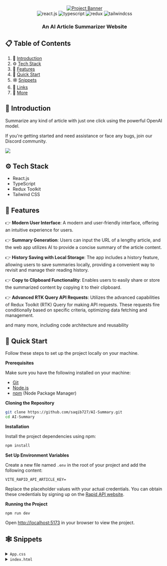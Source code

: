 <div align="center">
  <br />
    <a href="" target="_blank">
      <img src="https://encrypted-tbn0.gstatic.com/images?q=tbn:ANd9GcRzaplPstCpnTorLoSqbkmzrOaYJib25M_aDQ&s" alt="Project Banner">
    </a>
  <br />

  <div>
    <img src="https://img.shields.io/badge/-React_JS-black?style=for-the-badge&logoColor=white&logo=react&color=61DAFB" alt="react.js" />
    <img src="https://img.shields.io/badge/-TypeScript-black?style=for-the-badge&logoColor=white&logo=typescript&color=3178C6" alt="typescript" />
    <img src="https://img.shields.io/badge/-Redux-black?style=for-the-badge&logoColor=white&logo=redux&color=764ABC" alt="redux" />
    <img src="https://img.shields.io/badge/-Tailwind_CSS-black?style=for-the-badge&logoColor=white&logo=tailwindcss&color=06B6D4" alt="tailwindcss" />
  </div>

  <h3 align="center">An AI Article Summarizer Website</h3>

  
</div>

## 📋 <a name="table">Table of Contents</a>

1. 🤖 [Introduction](#introduction)
2. ⚙️ [Tech Stack](#tech-stack)
3. 🔋 [Features](#features)
4. 🤸 [Quick Start](#quick-start)
5. 🕸️ [Snippets](#snippets)
6. 🔗 [Links](#links)
7. 🚀 [More](#more)


## <a name="introduction">🤖 Introduction</a>

Summarize any kind of article with just one click using the powerful OpenAI model.

If you're getting started and need assistance or face any bugs, join our Discord community.

<a href="https://discord.gg/p57YwA8Wpu" target="_blank"><img src="https://github.com/sujatagunale/EasyRead/assets/151519281/618f4872-1e10-42da-8213-1d69e486d02e" /></a>

## <a name="tech-stack">⚙️ Tech Stack</a>

- React.js
- TypeScript
- Redux Toolkit
- Tailwind CSS

## <a name="features">🔋 Features</a>

👉 **Modern User Interface**: A modern and user-friendly interface, offering an intuitive experience for users.

👉 **Summary Generation**: Users can input the URL of a lengthy article, and the web app utilizes AI to provide a concise summary of the article content.

👉 **History Saving with Local Storage**: The app includes a history feature, allowing users to save summaries locally, providing a convenient way to revisit and manage their reading history.

👉 **Copy to Clipboard Functionality**: Enables users to easily share or store the summarized content by copying it to their clipboard.

👉 **Advanced RTK Query API Requests**: Utilizes the advanced capabilities of Redux Toolkit (RTK) Query for making API requests. These requests fire conditionally based on specific criteria, optimizing data fetching and management.

and many more, including code architecture and reusability 

## <a name="quick-start">🤸 Quick Start</a>

Follow these steps to set up the project locally on your machine.

**Prerequisites**

Make sure you have the following installed on your machine:

- [Git](https://git-scm.com/)
- [Node.js](https://nodejs.org/en)
- [npm](https://www.npmjs.com/) (Node Package Manager)

**Cloning the Repository**

```bash
git clone https://github.com/saqib727/AI-Summary.git
cd AI-Summary
```

**Installation**

Install the project dependencies using npm:

```bash
npm install
```

**Set Up Environment Variables**

Create a new file named `.env` in the root of your project and add the following content:

```env
VITE_RAPID_API_ARTICLE_KEY=
```

Replace the placeholder values with your actual credentials. You can obtain these credentials by signing up on the [Rapid API website](https://www.youtube.com/redirect?event=video_description&redir_token=QUFFLUhqbnl0Y19rRTVjYWNwVTZjSmR5QzBYQVF5cXJmUXxBQ3Jtc0tuS1prb052VWw2ZmdzcVhCeGpzS3MtTWNxUnVWNjZjMFR5akxFLThFNjlLcW5IaGd5QkR5ZkxXQVYxdVljZFBRTzV1TWN4dktRblUtenlGQ21RcHoxcGgtTEhKREh1STB6LWFfcnVKaTJIandrRWFsYw&q=https%3A%2F%2Frapidapi.com%2Frestyler%2Fapi%2Farticle-extractor-and-summarizer%3Futm_source%3Dyoutube.com%2FJavaScriptMastery%26utm_medium%3Dreferral%26utm_campaign%3DDevRel&v=vpvtZZi5ZWk).

**Running the Project**

```bash
npm run dev
```

Open [http://localhost:5173](http://localhost:5173) in your browser to view the project.

## <a name="snippets">🕸️ Snippets</a>

<details>
<summary><code>App.css</code></summary>

```css
@tailwind base;
@tailwind components;
@tailwind utilities;

/* 
  Note: The styles for this gradient grid background is heavily inspired by the creator of this amazing site (https://dub.sh) – all credits go to them! 
*/

.main {
  width: 100vw;
  min-height: 100vh;
  position: fixed;
  display: flex;
  justify-content: center;
  padding: 120px 24px 160px 24px;
  pointer-events: none;
}

.main:before {
  background: radial-gradient(circle, rgba(2, 0, 36, 0) 0, #fafafa 100%);
  position: absolute;
  content: "";
  z-index: 2;
  width: 100%;
  height: 100%;
  top: 0;
}

.main:after {
  content: "";
  background-image: url("/src/assets/grid.svg");
  z-index: 1;
  position: absolute;
  width: 100%;
  height: 100%;
  top: 0;
  opacity: 0.4;
  filter: invert(1);
}

.gradient {
  height: fit-content;
  z-index: 3;
  width: 100%;
  max-width: 640px;
  background-image: radial-gradient(
      at 27% 37%,
      hsla(215, 98%, 61%, 1) 0px,
      transparent 0%
    ),
    radial-gradient(at 97% 21%, hsla(125, 98%, 72%, 1) 0px, transparent 50%),
    radial-gradient(at 52% 99%, hsla(354, 98%, 61%, 1) 0px, transparent 50%),
    radial-gradient(at 10% 29%, hsla(256, 96%, 67%, 1) 0px, transparent 50%),
    radial-gradient(at 97% 96%, hsla(38, 60%, 74%, 1) 0px, transparent 50%),
    radial-gradient(at 33% 50%, hsla(222, 67%, 73%, 1) 0px, transparent 50%),
    radial-gradient(at 79% 53%, hsla(343, 68%, 79%, 1) 0px, transparent 50%);
  position: absolute;
  content: "";
  width: 100%;
  height: 100%;
  filter: blur(100px) saturate(150%);
  top: 80px;
  opacity: 0.15;
}

@media screen and (max-width: 640px) {
  .main {
    padding: 0;
  }
}

/* Tailwind Styles */

.app {
  @apply relative z-10 flex justify-center items-center flex-col max-w-7xl mx-auto sm:px-16 px-6;
}

.black_btn {
  @apply rounded-full border border-black bg-black py-1.5 px-5 text-sm text-white transition-all hover:bg-white hover:text-black;
}

.head_text {
  @apply mt-5 text-5xl font-extrabold leading-[1.15] text-black sm:text-6xl text-center;
}

.orange_gradient {
  @apply bg-gradient-to-r from-amber-500 via-orange-600 to-yellow-500 bg-clip-text text-transparent;
}

.desc {
  @apply mt-5 text-lg text-gray-600 sm:text-xl text-center max-w-2xl;
}

.url_input {
  @apply block w-full rounded-md border border-gray-200 bg-white py-2.5 pl-10 pr-12 text-sm shadow-lg font-satoshi font-medium focus:border-black focus:outline-none focus:ring-0;
}

.submit_btn {
  @apply hover:border-gray-700 hover:text-gray-700 absolute inset-y-0 right-0 my-1.5 mr-1.5 flex w-10 items-center justify-center rounded border border-gray-200 font-sans text-sm font-medium text-gray-400;
}

.link_card {
  @apply p-3 flex justify-start items-center flex-row bg-white border border-gray-200 gap-3 rounded-lg cursor-pointer;
}

.copy_btn {
  @apply w-7 h-7 rounded-full bg-white/10 shadow-[inset_10px_-50px_94px_0_rgb(199,199,199,0.2)] backdrop-blur flex justify-center items-center cursor-pointer;
}

.blue_gradient {
  @apply font-black bg-gradient-to-r from-blue-600 to-cyan-600 bg-clip-text text-transparent;
}

.summary_box {
  @apply rounded-xl border border-gray-200 bg-white/20 shadow-[inset_10px_-50px_94px_0_rgb(199,199,199,0.2)] backdrop-blur p-4;
}
```

</details>

<details>
<summary><code>index.html</code></summary>

```html
<!-- satoshi font family -->
<link
   href="https://api.fontshare.com/v2/css?f[]=satoshi@1,900,700,500,300,400&display=swap"
   rel="stylesheet"
/>
<!-- inter font family -->
<link
   href="https://fonts.googleapis.com/css2?family=Inter:wght@100;200;300;400;500;600;700;800;900&display=swap"
   rel="stylesheet"
/>
```

</details>
